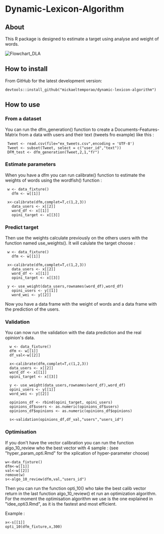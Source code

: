 # Dynamic-Lexicon-Algorithm


## About

This R package is designed to estimate a target using analyse and weight of words.

![Flowchart_DLA](https://user-images.githubusercontent.com/83821244/123930107-b844cf00-d98f-11eb-9f48-c951951dca79.jpg)


## How to install

From GitHub for the latest development version:

```
devtools::install_github("mickaeltemporao/dynamic-lexicon-algorithm") 

```

## How to use

### From a dataset

You can run the dfm_generation() function to create a Documents-Features-Matrix from a data with users and their text (tweets fro example) like this :

```
 Tweet <- read.csv(file="ex_tweets.csv",encoding = 'UTF-8')
 Tweet <- subset(Tweet, select = c("user_id","text"))
 DFM_test <- dfm_generation(Tweet,2,1,"fr")

```

### Estimate parameters

When you have a dfm you can run calibrate() function to estimate the weights of words using the wordfish() function :


```
 w <- data_fixture()
   dfm <- w[[1]]
 
 x<-calibrate(dfm,complet=T,c(1,2,3))
   data_users <- x[[2]]
   word_df <- x[[1]]
   opini_target <- x[[3]]

```

### Predict target

Then use the weights calculate previously on the others users with the function named use_weights().
It will calulate the target choose :

```
 w <- data_fixture()
   dfm <- w[[1]]

 x<-calibrate(dfm,complet=T,c(1,2,3))
   data_users <- x[[2]]
   word_df <- x[[1]]
   opini_target <- x[[3]]
 
 y <- use_weight(data_users,rownames(word_df),word_df)
   opini_users <- y[[1]]
   word_wei <- y[[2]]

```

Now you have a data frame with the weight of words and a data frame with the prediction 
of the users.

### Validation

You can now run the validation with the data prediction and the real opinion's data.

```
  w <- data_fixture()
  dfm <- w[[1]]
  df_val<-w[[2]]

  x<-calibrate(dfm,complet=T,c(1,2,3))
  data_users <- x[[2]]
  word_df <- x[[1]]
  opini_target <- x[[3]]

  y <- use_weight(data_users,rownames(word_df),word_df)
  opini_users <- y[[1]]
  word_wei <- y[[2]]

  opinions_df <- rbind(opini_target, opini_users)
  opinions_df$users <- as.numeric(opinions_df$users)
  opinions_df$opinions <- as.numeric(opinions_df$opinions)

  s<-validation(opinions_df,df_val,"users","users_id")

```

### Optimisation

If you don't have the vector calibration you can run the function algo_10_review who the best vector with 4 sample : (see "hyper_param_opti.Rmd" for the xplication of hyper-parameter choose)

```
w<-data_fixture()
dfm<-w[[1]]
val<-w[[2]]
remove(w)
s<-algo_10_review(dfm,val,"users_id")

```
Then you can run the function opti_10() who take the best calib vector return in the last function algo_10_review() et run an optimization algorithm. For the moment the optimisation algorithm we use is the one explained in "idee_opti3.Rmd", as it is the fastest and most efficient. 

Example :

```
x<-s[[1]]
opti_10(dfm_fixture,x,300)
```




